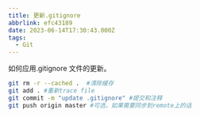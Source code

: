 ```yaml
---
title: 更新.gitignore
abbrlink: efc43189
date: 2023-06-14T17:30:43.000Z
tags:
  - Git
---
```


如何应用.gitignore 文件的更新。

```bash
git rm -r --cached .  #清除缓存
git add . #重新trace file
git commit -m "update .gitignore" #提交和注释
git push origin master #可选，如果需要同步到remote上的话
```
